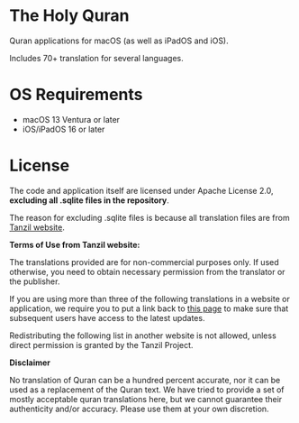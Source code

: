 # The Holy Quran

Quran applications for macOS (as well as iPadOS and iOS).

Includes 70+ translation for several languages.

# OS Requirements

- macOS 13 Ventura or later
- iOS/iPadOS 16 or later

# License

The code and application itself are licensed under Apache License 2.0, **excluding all .sqlite files in the repository**.

The reason for excluding .sqlite files is because all translation files are from [Tanzil website](https://tanzil.net/trans/).

**Terms of Use from Tanzil website:**

The translations provided are for non-commercial purposes only. If used otherwise, you need to obtain necessary permission from the translator or the publisher.

If you are using more than three of the following translations in a website or application, we require you to put a link back to [this page](https://tanzil.net/trans/) to make sure that subsequent users have access to the latest updates.

Redistributing the following list in another website is not allowed, unless direct permission is granted by the Tanzil Project. 


**Disclaimer**

No translation of Quran can be a hundred percent accurate, nor it can be used as a replacement of the Quran text. We have tried to provide a set of mostly acceptable quran translations here, but we cannot guarantee their authenticity and/or accuracy. Please use them at your own discretion. 
